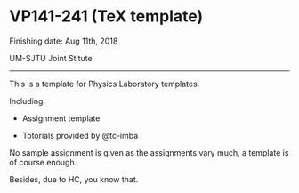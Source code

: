# VP141-241 (TeX template)

Finishing date: Aug 11th, 2018

UM-SJTU Joint Stitute
_____________________
This is a template for Physics Laboratory templates.

Including: 

* Assignment template

* Totorials provided by @tc-imba

No sample assignment is given as the assignments vary much, a template is of course enough.

Besides, due to HC, you know that.
